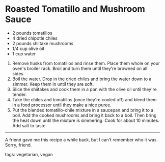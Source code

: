 Roasted Tomatillo and Mushroom Sauce
====================================

* 2 pounds tomatillos
* 4 dried chipotle chiles
* 2 pounds shiitake mushrooms
* 1/4 cup olive oil
* 1 cup water

1. Remove husks from tomatillos and rinse them. Place them whole on your oven's broiler rack. Broil and turn them until they're browned on all sides.
2. Boil the water. Drop in the dried chiles and bring the water down to a simmer. Keep them in until they are soft.
3. Slice the shiitakes and cook them in a pan with the olive oil until they're tender.
4. Take the chiles and tomatillos (once they're cooled off) and blend them in a food processor until they make a nice puree.
5. Put the blended tomatillo-chile mixture in a saucepan and bring it to a boil. Add the cooked mushrooms and bring it back to a boil. Then bring the heat down until the mixture is simmering. Cook for about 10 minutes. Add salt to taste.

---
A friend gave me this recipe a while back, but I can't remember who it was. Sorry, friend.

tags: vegetarian, vegan
